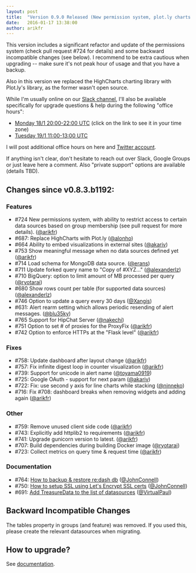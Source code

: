```yaml
---
layout: post
title:  "Version 0.9.0 Released (New permission system, plot.ly charts and more)"
date:   2016-01-17 13:38:00
author: arikfr
---
```


This version includes a significant refactor and update of the permissions system (check pull request #724 for details) and some backward incompatible changes (see below). I recommend to be extra cautious when upgrading -- make sure it's not peak hour of usage and that you have a backup.

Also in this version we replaced the HighCharts charting library with Plot.ly's library, as the former wasn't open source.

While I'm usually online on our [Slack channel](http://slack.redash.io), I'll also be available specifically for upgrade questions & help during the following "office hours":

* [Monday 18/1 20:00-22:00 UTC](http://time.is/2000_18_Jan_2016_in_UTC) (click on the link to see it in your time zone)
* [Tuesday 19/1 11:00-13:00 UTC](http://time.is/1100_19_Jan_2016_in_UTC)

I will post additional office hours on here and [Twitter account](http://twitter.com/getredash).

If anything isn't clear, don't hesitate to reach out over Slack, Google Groups or just leave here a comment. Also "private support" options are available (details TBD).

## Changes since v0.8.3.b1192:

### Features

* #724 New permissions system, with ability to restrict access to certain data sources based on group membership (see pull request for more details). ([@arikfr](http://github.com/arikfr))
* #687: Replace HighCharts with Plot.ly ([@alonho](http://github.com/alonho))
* #664 Ability to embed visualizations in external sites ([@akariv](http://github.com/akariv))
* #753 Show meaningful message when no data sources defined yet ([@arikfr](http://github.com/arikfr))
* #714 Load schema for MongoDB data source. ([@erans](http://github.com/erans))
* #711 Update forked query name to "Copy of #XYZ..." ([@alexanderlz](http://github.com/alexanderlz))
* #710 BigQuery: option to limit amount of MB processed per query ([@ryotarai](http://github.com/ryotarai))
* #680 Show rows count per table (for supported data sources) ([@alexanderlz](http://github.com/alexanderlz))
* #746 Option to update a query every 30 days ([@Xangis](http://github.com/Xangis))
* #631: Alert rearm setting which allows periodic resending of alert messages. ([@blu35ky](http://github.com/blu35ky))
* #765 Support for HipChat Server ([@nakechi](http://github.com/nakechi))
* #751 Option to set # of proxies for the ProxyFix ([@arikfr](http://github.com/arikfr))
* #742 Option to enforce HTTPs at the "Flask level" ([@arikfr](http://github.com/arikfr))

### Fixes
* #758: Update dashboard after layout change ([@arikfr](http://github.com/arikfr))
* #757: Fix infinite digest loop in counter visualization ([@arikfr](http://github.com/arikfr))
* #739: Support for unicode in alert name ([@toyama0919](http://github.com/toyama0919))
* #725: Google OAuth - support for next param ([@akariv](http://github.com/akariv))
* #722: Fix: use second y axis for line charts while stacking ([@ninneko](http://github.com/ninneko))
* #716: Fix #708: dashboard breaks when removing widgets and adding again ([@arikfr](http://github.com/arikfr))

### Other
* #759: Remove unused client side code ([@arikfr](http://github.com/arikfr))
* #743: Explicitly add httplib2 to requirements ([@arikfr](http://github.com/arikfr))
* #741: Upgrade gunicorn version to latest. ([@arikfr](http://github.com/arikfr))
* #707: Build dependencies during building Docker image ([@ryotarai](http://github.com/ryotarai))
* #723: Collect metrics on query time & request time ([@arikfr](http://github.com/arikfr))

### Documentation
* #764: [How to backup & restore re:dash db](http://docs.redash.io/en/latest/misc/backup_restore.html) ([@JohnConnell](http://github.com/JohnConnell))
* #750: [How to setup SSL using Let's Encrypt SSL certs](http://docs.redash.io/en/latest/misc/letsencrypt.html) ([@JohnConnell](http://github.com/JohnConnell))
* #691: [Add TreasureData to the list of datasources](http://docs.redash.io/en/latest/datasources.html#treasure-data) ([@VirtualPaul](http://github.com/VirtualPaul))

## Backward Incompatible Changes

The tables property in groups (and feature) was removed. If you used this, please create the relevant datasources when migrating.

## How to upgrade?

See [documentation](http://docs.redash.io/en/latest/upgrade.html).
